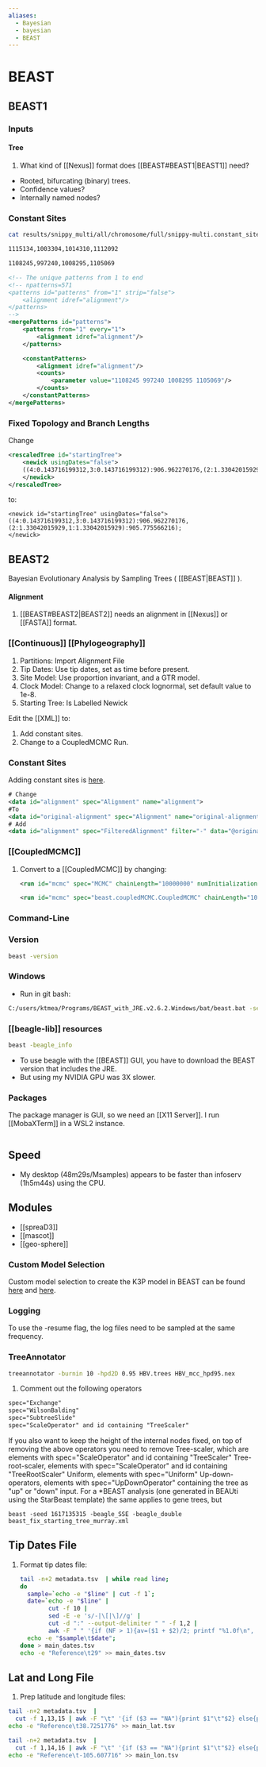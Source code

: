 ```yaml
---
aliases:
  - Bayesian
  - bayesian
  - BEAST
---
```


# BEAST

## BEAST1

### Inputs

#### Tree
1. What kind of [[Nexus]] format does [[BEAST#BEAST1|BEAST1]] need?
  - Rooted, bifurcating (binary) trees.
  - Confidence values?
  - Internally named nodes?

### Constant Sites

```bash
cat results/snippy_multi/all/chromosome/full/snippy-multi.constant_sites.txt

1115134,1003304,1014310,1112092

1108245,997240,1008295,1105069
```

```xml
<!-- The unique patterns from 1 to end                                       -->
<!-- npatterns=571 
<patterns id="patterns" from="1" strip="false">
	<alignment idref="alignment"/>
</patterns>
-->
<mergePatterns id="patterns">
	<patterns from="1" every="1">
		<alignment idref="alignment"/>
	</patterns>

	<constantPatterns>
		<alignment idref="alignment"/>
		<counts>
			<parameter value="1108245 997240 1008295 1105069"/>
		</counts>
	</constantPatterns>
</mergePatterns>
```

### Fixed Topology and Branch Lengths

Change
```xml
<rescaledTree id="startingTree">
	<newick usingDates="false">
	((4:0.143716199312,3:0.143716199312):906.962270176,(2:1.33042015929,1:1.33042015929):905.775566216);
	</newick>
</rescaledTree>
```
to:
```
<newick id="startingTree" usingDates="false">
((4:0.143716199312,3:0.143716199312):906.962270176,(2:1.33042015929,1:1.33042015929):905.775566216);
</newick>
```

## BEAST2

Bayesian Evolutionary Analysis by Sampling Trees ( [[BEAST|BEAST]] ).


#### Alignment

1. [[BEAST#BEAST2|BEAST2]] needs an alignment in [[Nexus]] or [[FASTA]] format.

### [[Continuous]] [[Phylogeography]]

1. Partitions: Import Alignment File
1. Tip Dates: Use tip dates, set as time before present.
1. Site Model: Use proportion invariant, and a GTR model.
1. Clock Model: Change to a relaxed clock lognormal, set default value to 1e-8.
1. Starting Tree: Is Labelled Newick

Edit the [[XML]] to:
1. Add constant sites.
1. Change to a CoupledMCMC Run.

### Constant Sites

Adding constant sites is [here](https://www.beast2.org/2019/07/18/ascertainment-correction.html).


```xml
# Change
<data id="alignment" spec="Alignment" name="alignment">
#To
<data id="original-alignment" spec="Alignment" name="original-alignment">	
# Add
<data id="alignment" spec="FilteredAlignment" filter="-" data="@original-alignment" constantSiteWeights="1108245 997240 1008295 1105069"/>	
```

### [[CoupledMCMC]]

1. Convert to a [[CoupledMCMC]] by changing:
	```xml
	<run id="mcmc" spec="MCMC" chainLength="10000000" numInitializationAttempts="10">
	
	<run id="mcmc" spec="beast.coupledMCMC.CoupledMCMC" chainLength="10000000" chains="4" target="0.234" logHeatedChains="true" deltaTemperature="0.1" optimise="true" resampleEvery="1000" >
	```

### Command-Line

### Version

```bash
beast -version
```

### Windows

- Run in git bash:
```bash
C:/users/ktmea/Programs/BEAST_with_JRE.v2.6.2.Windows/bat/beast.bat -seed 1154791454 -threads -1 -beagle_GPU -beagle_double modern.xml
```

### [[beagle-lib]] resources

```bash
beast -beagle_info
```

- To use beagle with the [[BEAST]] GUI, you have to download the BEAST version that includes the JRE.
- But using my NVIDIA GPU was 3X slower.

### Packages

The package manager is GUI, so we need an [[X11 Server]]. I run [[MobaXTerm]] in a WSL2 instance.

```bash
```

## Speed

- My desktop (48m29s/Msamples) appears to be faster than infoserv (1h5m44s) using the CPU.

## Modules

- [[spreaD3]]
- [[mascot]]
- [[geo-sphere]]

### Custom Model Selection
Custom model selection to create the K3P model in BEAST can be found [here](https://beast.community/custom_substitution_models#k3p-unequal-frequencies) and [here](https://github.com/BEAST2-Dev/bModelTest/wiki/How-to-use-bModelTest). 

### Logging

To use the -resume flag, the log files need to be sampled at the same frequency.

### TreeAnnotator

```bash
treeannotator -burnin 10 -hpd2D 0.95 HBV.trees HBV_mcc_hpd95.nex
```

1. Comment out the following operators
```xml
spec="Exchange"
spec="WilsonBalding"
spec="SubtreeSlide"
spec="ScaleOperator" and id containing "TreeScaler"
```


If you also want to keep the height of the internal nodes fixed, on top of removing the above operators you need to remove
Tree-scaler, which are elements with spec="ScaleOperator" and id containing "TreeScaler"
Tree-root-scaler, elements with spec="ScaleOperator" and id containing "TreeRootScaler"
Uniform, elements with spec="Uniform"
Up-down-operators, elements with spec="UpDownOperator" containing the tree as "up" or "down" input.
For a *BEAST analysis (one generated in BEAUti using the StarBeast template) the same applies to gene trees, but


```
beast -seed 1617135315 -beagle_SSE -beagle_double beast_fix_starting_tree_murray.xml
```


## Tip Dates File

1. Format tip dates file:
	```bash
	tail -n+2 metadata.tsv  | while read line;
	do
	  sample=`echo -e "$line" | cut -f 1`;
	  date=`echo -e "$line" |
	        cut -f 10 |
			sed -E -e 's/-|\[|\]//g' |
			cut -d ":" --output-delimiter " " -f 1,2 | 
			awk -F " " '{if (NF > 1){av=($1 + $2)/2; printf "%1.0f\n", av} else {print $1}}'`;
	  echo -e "$sample\t$date";
	done > main_dates.tsv
	echo -e "Reference\t29" >> main_dates.tsv
	```
	
## Lat and Long File

1. Prep latitude and longitude files:
```bash
tail -n+2 metadata.tsv  | 
  cut -f 1,13,15 | awk -F "\t" '{if ($3 == "NA"){print $1"\t"$2} else{print $1"\t"$3}}' > main_lat.tsv
echo -e "Reference\t38.7251776" >> main_lat.tsv

tail -n+2 metadata.tsv  | 
  cut -f 1,14,16 | awk -F "\t" '{if ($3 == "NA"){print $1"\t"$2} else{print $1"\t"$3}}' > main_lon.tsv
echo -e "Reference\t-105.607716" >> main_lon.tsv
```
